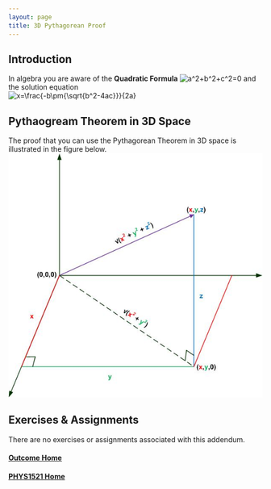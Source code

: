 ```yaml
---
layout: page
title: 3D Pythagorean Proof
---
```


## Introduction
In algebra you are aware of the **Quadratic Formula** <img src="https://latex.codecogs.com/svg.image?a^2&plus;b^2&plus;c^2=0" title="a^2+b^2+c^2=0" /> and the solution equation<br>
<img src="https://latex.codecogs.com/svg.image?x=\frac{-b\pm{\sqrt{b^2-4ac}}}{2a}" title="x=\frac{-b\pm{\sqrt{b^2-4ac}}}{2a}" />

## Pythaogream Theorem in 3D Space
The proof that you can use the Pythagorean Theorem in 3D space is illustrated in the figure below.
![pythagorean-3d-proof](files/pythagorean-3d-proof.jpg)

## Exercises & Assignments
There are no exercises or assignments associated with this addendum.

#### [Outcome Home](index.md)
#### [PHYS1521 Home](../)

